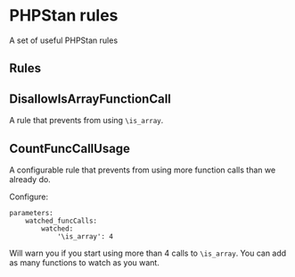 # PHPStan rules

A set of useful PHPStan rules


## Rules

## DisallowIsArrayFunctionCall

A rule that prevents from using `\is_array`.


## CountFuncCallUsage

A configurable rule that prevents from using more function calls than we already do.

Configure:
```
parameters:
    watched_funcCalls:
        watched:
            '\is_array': 4
```

Will warn you if you start using more than 4 calls to `\is_array`.
You can add as many functions to watch as you want.